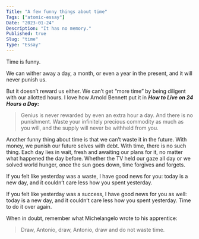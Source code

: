 ```yaml
---
Title: "A few funny things about time"
Tags: ["atomic-essay"]
Date: "2023-01-24"
Description: "It has no memory."
Published: true
Slug: "time"
Type: "Essay"
---
```

Time is funny.

We can wither away a day, a month, or even a year in the present, and it will never punish us.

But it doesn’t reward us either. We can’t get “more time” by being diligent with our allotted hours. I love how Arnold Bennett put it in ***How to Live on 24 Hours a Day:***

> Genius is never rewarded by even an extra hour a day. And there is no punishment. Waste your infinitely precious commodity as much as you will, and the supply will never be withheld from you.
> 

Another funny thing about time is that we can’t waste it in the future. With money, we punish our future selves with debt. With time, there is no such thing. Each day lies in wait, fresh and awaiting our plans for it, no matter what happened the day before. Whether the TV held our gaze all day or we solved world hunger, once the sun goes down, time forgives and forgets.

If you felt like yesterday was a waste, I have good news for you: today is a new day, and it couldn’t care less how you spent yesterday.

If you felt like yesterday was a success, I have good news for you as well: today is a new day, and it couldn’t care less how you spent yesterday. Time to do it over again.

When in doubt, remember what Michelangelo wrote to his apprentice:

> Draw, Antonio, draw, Antonio, draw and do not waste time.
>